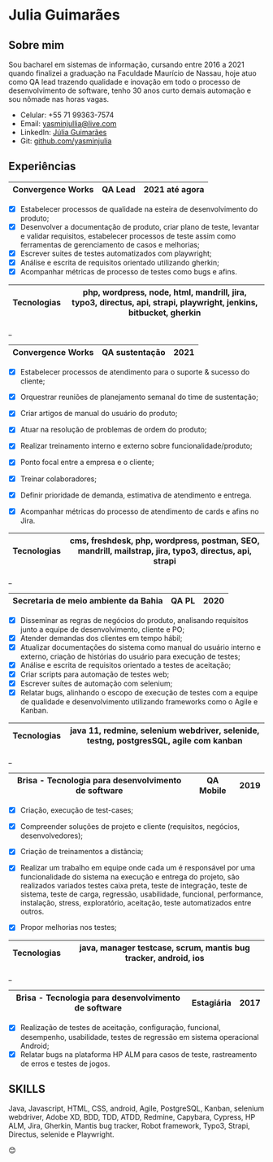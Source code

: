 # Julia Guimarães

 ## Sobre mim
Sou bacharel em sistemas de informação, cursando entre 2016 a 2021 quando finalizei a graduação na Faculdade Maurício de Nassau, hoje atuo como QA lead trazendo qualidade e inovação em todo o processo de desenvolvimento de software, tenho 30 anos curto demais automação e sou nômade nas horas vagas. 


* Celular: +55 71 99363-7574
* Email: yasminjullia@live.com
* LinkedIn: [Júlia Guimarães](https://www.linkedin.com/in/julia-guimar%C3%A3es-49699167/)
* Git: [github.com/yasminjulia](https://github.com/yasminjulia?tab=repositories)


 ## Experiências
 
Convergence Works  | QA Lead |  2021 até agora 
------- | -------- |-------- |

- [x] Estabelecer processos de qualidade na esteira de desenvolvimento do produto; 
- [x] Desenvolver a documentação de produto, criar plano de teste, levantar e validar requisitos, estabelecer processos de teste assim como ferramentas de gerenciamento de casos e melhorias;
- [x] Escrever suites de testes automatizados com playwright;
- [x] Análise e escrita de requisitos orientado utilizando gherkin;
- [x] Acompanhar métricas de processo de testes como bugs e afins.

Tecnologias  | php, wordpress, node, html, mandrill, jira, typo3, directus, api, strapi, playwright, jenkins, bitbucket, gherkin
------- | -------- |

_

Convergence Works  | QA sustentação |  2021 
------- | -------- |-------- |

- [x] Estabelecer processos de atendimento para o suporte & sucesso do cliente; 
- [x] Orquestrar reuniões de planejamento semanal do time de sustentação;
- [x] Criar artigos de manual do usuário do produto;
- [x] Atuar na resolução de problemas de ordem do produto;
- [x] Realizar treinamento interno e externo sobre funcionalidade/produto;
- [x] Ponto focal entre a  empresa e o cliente;
- [X] Treinar colaboradores;
- [x] Definir prioridade de demanda, estimativa de atendimento e entrega. 
- [x] Acompanhar métricas do processo de atendimento de cards e afins no Jira.


Tecnologias  | cms, freshdesk, php, wordpress, postman, SEO, mandrill, mailstrap, jira, typo3, directus, api, strapi
------- | -------- |

_

Secretaria de meio ambiente da Bahia  | QA PL |  2020 
------- | -------- |-------- |

- [x] Disseminar as regras de negócios do produto, analisando requisitos junto a equipe de desenvolvimento, cliente e PO; 
- [x] Atender demandas dos clientes em tempo hábil; 
- [x] Atualizar documentações do sistema como manual do usuário interno e externo, criação de histórias do usuário para execução de testes;
- [x] Análise e escrita de requisitos orientado a testes de aceitação;
- [x] Criar scripts para automação de testes web; 
- [x] Escrever suítes de automação com selenium;
- [x] Relatar bugs, alinhando o escopo de execução de testes com a equipe de qualidade e desenvolvimento utilizando frameworks como o Agile e Kanban.

Tecnologias  | java 11, redmine, selenium webdriver, selenide, testng, postgresSQL, agile com kanban
------- | -------- |

_

Brisa - Tecnologia para desenvolvimento de software  | QA Mobile |  2019 
------- | -------- |-------- |

- [x] Criação, execução de test-cases; 
- [x] Compreender soluções de projeto e cliente (requisitos, negócios, desenvolvedores); 
- [x] Criação de treinamentos a distância;
- [x] Realizar um trabalho em equipe onde cada um é responsável por uma funcionalidade do sistema na execução e entrega do projeto, são realizados variados testes caixa preta, teste de integração, teste de sistema, teste de carga, regressão, usabilidade, funcional, performance, instalação, stress, exploratório, aceitação, teste automatizados entre outros.
- [x] Propor melhorias nos testes;


Tecnologias  | java, manager testcase, scrum, mantis bug tracker, android, ios
------- | -------- |

_

Brisa - Tecnologia para desenvolvimento de software | Estagiária |  2017 
------- | -------- |-------- |

- [x] Realização de testes de aceitação, configuração, funcional, desempenho, usabilidade, testes de regressão em sistema operacional Android;
- [x] Relatar bugs na plataforma HP ALM para casos de teste, rastreamento de erros e testes de jogos.

 ## SKILLS
 Java, Javascript, HTML, CSS, android, Agile, PostgreSQL, Kanban, selenium webdriver, Adobe XD, BDD, TDD, ATDD, Redmine, Capybara, Cypress, HP ALM, Jira, Gherkin, Mantis bug tracker, Robot framework, Typo3, Strapi, Directus, selenide e Playwright.


 :blush: 

